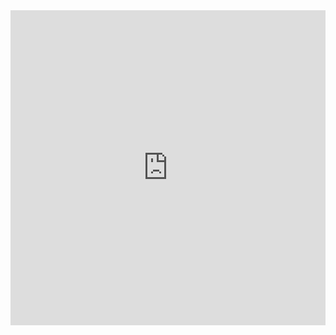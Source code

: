 <div style="width:100%;height:0;padding-bottom:100%;position:relative;"><iframe src="https://giphy.com/embed/gjrYDwbjnK8x36xZIO" width="100%" height="100%" style="position:absolute" frameBorder="0" class="giphy-embed" allowFullScreen></iframe>
